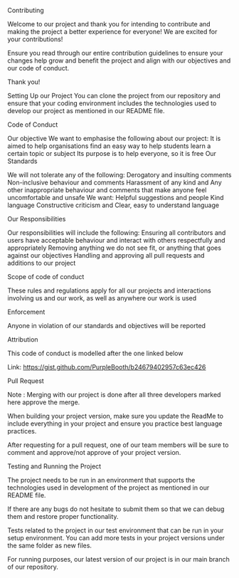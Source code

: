 Contributing

Welcome to our project and thank you for intending to contribute and making the project a better experience for everyone! We are excited for your contributions!

Ensure you read through our entire contribution guidelines to ensure your changes help grow and benefit the project and align with our objectives and our code of conduct.

Thank you!

Setting Up our Project
You can clone the project from our repository and ensure that your coding environment includes the technologies used to develop our project as mentioned in our README file.

Code of Conduct

Our objective
We want to emphasise the following about our project: 
It is aimed to help organisations find an easy way to help students learn a certain topic or subject
Its purpose is to help everyone, so it is free
Our Standards

We will not tolerate any of the following:
Derogatory and insulting comments
Non-inclusive behaviour and comments
Harassment of any kind and
Any other inappropriate behaviour and comments that make anyone feel uncomfortable and unsafe
We want:
Helpful suggestions and people
Kind language
Constructive criticism and 
Clear, easy to understand language

Our Responsibilities

Our responsibilities will include the following:
Ensuring all contributors and users have acceptable behaviour and interact with others respectfully and appropriately
Removing anything we do not see fit, or anything that goes against our objectives
Handling and approving all pull requests and additions to our project

Scope of code of conduct

These rules and regulations apply for all our projects and interactions involving us and our work, as well as anywhere our work is used

Enforcement

Anyone in violation of our standards and objectives will be reported 

Attribution

This code of conduct is modelled after the one linked below

Link: https://gist.github.com/PurpleBooth/b24679402957c63ec426 

Pull Request

Note : Merging with our project is done after all three developers marked here approve the merge. 

When building your project version, make sure you update the ReadMe to include everything in your project and ensure you practice best language practices.

After requesting for a pull request, one of our team members will be sure to comment and approve/not approve of your project version.

Testing and Running the Project

The project needs to be run in an environment that supports the technologies used in development of the project as mentioned in our README file.

If there are any bugs do not hesitate to submit them so that we can debug them and restore proper functionality.

Tests related to the project in our test environment that can be run in your setup environment. You can add more tests in your project versions under the same folder as new files.

For running purposes, our latest version of our project is in our main branch of our repository.

